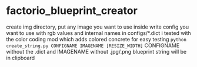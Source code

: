 # factorio_blueprint_creator

create img directory, put any image you want to use inside
write config you want to use with rgb values and internal names in configs/*.dict
  i tested with the color coding mod which adds colored concrete for easy testing
`python create_string.py CONFIGNAME IMAGENAME [RESIZE_WIDTH]`
CONFIGNAME without the .dict and IMAGENAME without .jpg/.png
blueprint string will be in clipboard
